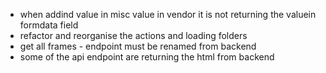 - when addind value in misc value in vendor it is not returning the valuein formdata field
- refactor and reorganise the actions and loading folders
- get all frames - endpoint must be renamed from backend
- some of the api endpoint are returning the html from backend
